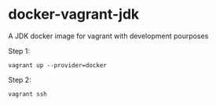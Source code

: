 docker-vagrant-jdk
==================

A JDK docker image for vagrant with development pourposes

Step 1:

    vagrant up --provider=docker

Step 2:

    vagrant ssh